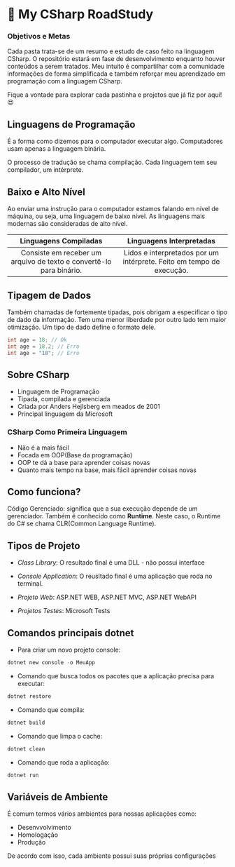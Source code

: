 # 🔮 My CSharp RoadStudy

### Objetivos e Metas
Cada pasta trata-se de um resumo e estudo de caso feito na linguagem CSharp. O repositório estará em fase de desenvolvimento enquanto houver conteúdos a serem tratados. Meu intuito é compartilhar com a comunidade informações de forma simplificada e também reforçar meu aprendizado em programação com a linguagem CSharp.

Fique a vontade para explorar cada pastinha e projetos que já fiz por aqui! 😍

## Linguagens de Programação

É a forma como dizemos para o computador executar algo. Computadores usam apenas a linguagem binária.

O processo de tradução se chama compilação. Cada linguagem tem seu compilador, um intérprete.

## Baixo e Alto Nível

Ao enviar uma instrução para o computador estamos falando em nível de máquina, ou seja, uma linguagem de baixo nível. As linguagens mais modernas são consideradas de alto nível.

|                    Linguagens Compiladas                     |                   Linguagens Interpretadas                   |
| :----------------------------------------------------------: | :----------------------------------------------------------: |
| Consiste em receber um arquivo de texto e convertê-lo para binário. | Lidos e interpretados por um intérprete. Feito em tempo de execução. |

## Tipagem de Dados

Também chamadas de fortemente tipadas, pois obrigam a especificar o tipo de dado da informação. Tem uma menor liberdade por outro lado tem maior otimização.  Um tipo de dado define o formato dele.

```c#
int age = 18; // Ok
int age = 18.2; // Erro
int age = "18"; // Erro
```

## Sobre CSharp

- Linguagem de Programação
- Tipada, compilada e gerenciada
- Criada por Anders Hejlsberg em meados de 2001
- Principal linguagem da Microsoft

### CSharp  Como Primeira Linguagem

- Não é a mais fácil
- Focada em OOP(Base da programação)
- OOP te dá a base para aprender coisas novas
- Quanto mais tempo na base, mais fácil aprender coisas novas

## Como funciona?

Código Gerenciado: significa que a sua execução depende de um gerenciador. Também é conhecido como **Runtime**. Neste caso, o Runtime  do C# se chama CLR(Common Language Runtime).

## Tipos de Projeto

- *Class Library*: O resultado final é uma DLL - não possui interface

- *Console Application*: O reusltado final é uma aplicação que roda no terminal.

- *Projeto Web*: ASP.NET WEB, ASP.NET MVC, ASP.NET WebAPI

- *Projetos Testes*: Microsoft Tests

## Comandos principais dotnet

- Para criar um novo projeto console:

```powershell
dotnet new console -o MeuApp
```

- Comando que busca todos os pacotes que a aplicação precisa para executar:

```powershell
dotnet restore
```

- Comando que compila:

```powershell
dotnet build
```

- Comando que limpa o cache:

```powershell
dotnet clean
```

- Comando que roda a aplicação:

```powershell
dotnet run
```

## Variáveis de Ambiente

É comum termos vários ambientes para nossas aplicações como:

- Desenvvolvimento
- Homologação
- Produção

De acordo com isso, cada ambiente possui suas próprias configurações
